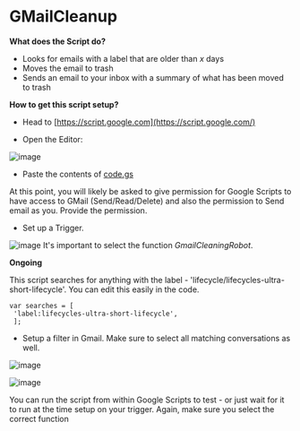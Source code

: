 # GMailCleanup

**What does the Script do?**
- Looks for emails with a label that are older than _x_ days
- Moves the email to trash
- Sends an email to your inbox with a summary of what has been moved to trash



**How to get this script setup?**

- Head to [https://script.google.com](https://script.google.com/)

- Open the Editor:

![image](https://user-images.githubusercontent.com/5361797/206978918-8d683724-27c0-477d-b045-57d1a94b08a6.png)

- Paste the contents of [code.gs](https://github.com/danefalvo/GMailCleanup/blob/main/Code.gs)

At this point, you will likely be asked to give permission for Google Scripts to have access to GMail (Send/Read/Delete) and also the permission to Send email as you. Provide the permission.

- Set up a Trigger.

![image](https://user-images.githubusercontent.com/5361797/206979592-1724f8cd-9633-4dde-94ad-2cf0a2e03649.png)
It's important to select the function _GmailCleaningRobot_.

**Ongoing**

This script searches for anything with the label - 'lifecycle/lifecycles-ultra-short-lifecycle'. You can edit this easily in the code.

```
var searches = [
 'label:lifecycles-ultra-short-lifecycle',
 ];
```  
  
  
 - Setup a filter in Gmail. 
 Make sure to select all matching conversations as well.

![image](https://user-images.githubusercontent.com/5361797/206981224-2e114c80-f94d-4f35-93be-4b1e54bd1786.png)

![image](https://user-images.githubusercontent.com/5361797/206981380-fd684229-fa77-447d-8d75-892307685a43.png)


You can run the script from within Google Scripts to test - or just wait for it to run at the time setup on your trigger. Again, make sure you select the correct function
